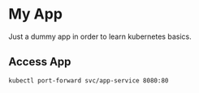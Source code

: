 # My App
Just a dummy app in order to learn kubernetes basics.

## Access App
```shell
kubectl port-forward svc/app-service 8080:80
```
